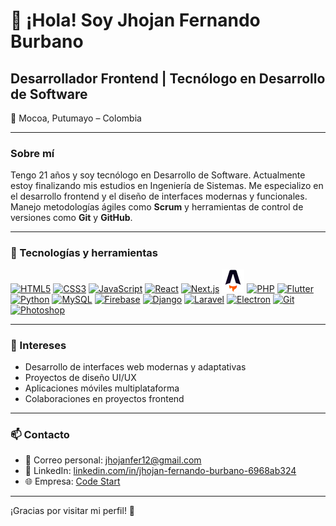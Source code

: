 # 👋 ¡Hola! Soy Jhojan Fernando Burbano

## Desarrollador Frontend | Tecnólogo en Desarrollo de Software  
📍 Mocoa, Putumayo – Colombia

---

### Sobre mí

Tengo 21 años y soy tecnólogo en Desarrollo de Software. Actualmente estoy finalizando mis estudios en Ingeniería de Sistemas. Me especializo en el desarrollo frontend y el diseño de interfaces modernas y funcionales. Manejo metodologías ágiles como **Scrum** y herramientas de control de versiones como **Git** y **GitHub**.

---

### 🧠 Tecnologías y herramientas

<p align="left">
  <a href="https://developer.mozilla.org/en-US/docs/Web/HTML" target="_blank"><img src="https://cdn.jsdelivr.net/gh/devicons/devicon/icons/html5/html5-original.svg" width="36" height="36" alt="HTML5" /></a>
  <a href="https://developer.mozilla.org/en-US/docs/Web/CSS" target="_blank"><img src="https://cdn.jsdelivr.net/gh/devicons/devicon/icons/css3/css3-original.svg" width="36" height="36" alt="CSS3" /></a>
  <a href="https://developer.mozilla.org/en-US/docs/Web/JavaScript" target="_blank"><img src="https://cdn.jsdelivr.net/gh/devicons/devicon/icons/javascript/javascript-original.svg" width="36" height="36" alt="JavaScript" /></a>
  <a href="https://reactjs.org/" target="_blank"><img src="https://cdn.jsdelivr.net/gh/devicons/devicon/icons/react/react-original.svg" width="36" height="36" alt="React" /></a>
  <a href="https://nextjs.org/" target="_blank"><img src="https://cdn.jsdelivr.net/gh/devicons/devicon/icons/nextjs/nextjs-original.svg" width="36" height="36" alt="Next.js" /></a>
  <a href="https://astro.build/" target="_blank"><img src="https://raw.githubusercontent.com/github/explore/main/topics/astro/astro.png" width="36" height="36" alt="Astro" /></a>
  <a href="https://www.php.net/" target="_blank"><img src="https://cdn.jsdelivr.net/gh/devicons/devicon/icons/php/php-original.svg" width="36" height="36" alt="PHP" /></a>
  <a href="https://flutter.dev/" target="_blank"><img src="https://cdn.jsdelivr.net/gh/devicons/devicon/icons/flutter/flutter-original.svg" width="36" height="36" alt="Flutter" /></a>
  <a href="https://www.python.org/" target="_blank"><img src="https://cdn.jsdelivr.net/gh/devicons/devicon/icons/python/python-original.svg" width="36" height="36" alt="Python" /></a>
  <a href="https://www.mysql.com/" target="_blank"><img src="https://cdn.jsdelivr.net/gh/devicons/devicon/icons/mysql/mysql-original.svg" width="36" height="36" alt="MySQL" /></a>
  <a href="https://firebase.google.com/" target="_blank"><img src="https://cdn.jsdelivr.net/gh/devicons/devicon/icons/firebase/firebase-plain.svg" width="36" height="36" alt="Firebase" /></a>
  <a href="https://www.djangoproject.com/" target="_blank"><img src="https://cdn.jsdelivr.net/gh/devicons/devicon/icons/django/django-plain.svg" width="36" height="36" alt="Django" /></a>
  <a href="https://laravel.com/" target="_blank"><img src="https://cdn.jsdelivr.net/gh/devicons/devicon/icons/laravel/laravel-plain.svg" width="36" height="36" alt="Laravel" /></a>
  <a href="https://www.electronjs.org/" target="_blank"><img src="https://cdn.jsdelivr.net/gh/devicons/devicon/icons/electron/electron-original.svg" width="36" height="36" alt="Electron" /></a>
  <a href="https://git-scm.com/" target="_blank"><img src="https://cdn.jsdelivr.net/gh/devicons/devicon/icons/git/git-original.svg" width="36" height="36" alt="Git" /></a>
  <a href="https://www.adobe.com/products/photoshop.html" target="_blank"><img src="https://cdn.jsdelivr.net/gh/devicons/devicon/icons/photoshop/photoshop-plain.svg" width="36" height="36" alt="Photoshop" /></a>
</p>

---

### 🎯 Intereses

- Desarrollo de interfaces web modernas y adaptativas  
- Proyectos de diseño UI/UX  
- Aplicaciones móviles multiplataforma  
- Colaboraciones en proyectos frontend  

---

### 📫 Contacto

- 📧 Correo personal: [jhojanfer12@gmail.com](mailto:jhojanfer12@gmail.com)  
- 🔗 LinkedIn: [linkedin.com/in/jhojan-fernando-burbano-6968ab324](https://www.linkedin.com/in/jhojan-fernando-burbano-6968ab324)  
- 🌐 Empresa: [Code Start](https://code-start-gilt.vercel.app/)

---

¡Gracias por visitar mi perfil! 🚀
